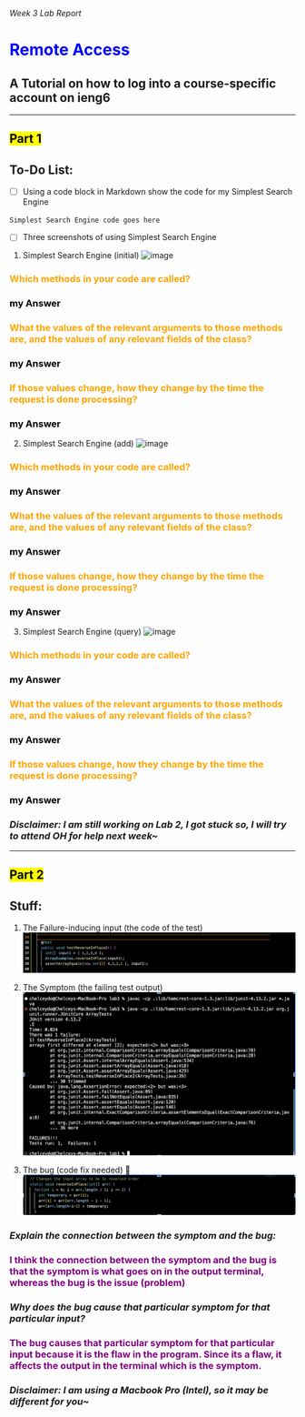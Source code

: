*Week 3 Lab Report*
# <span style="color:blue">**Remote Access**</span>
## **A Tutorial on how to log into a course-specific account on ieng6**

***

## <mark >**Part 1**</mark> 
## **To-Do List:**
- [ ] Using a code block in Markdown show the code for my Simplest Search Engine

`Simplest Search Engine code goes here`

- [ ] Three screenshots of using Simplest Search Engine

1. Simplest Search Engine (initial)
![image](nothing.png)

### <span style="color:orange"> Which methods in your code are called? </span>
### <span style="color:black"> my Answer </span>

### <span style="color:orange"> What the values of the relevant arguments to those methods are, and the values of any relevant fields of the class? </span>
### <span style="color:black"> my Answer </span>

### <span style="color:orange"> If those values change, how they change by the time the request is done processing? </span>
### <span style="color:black"> my Answer </span>

2. Simplest Search Engine (add)
![image](nothing1.png)

### <span style="color:orange"> Which methods in your code are called? </span>
### <span style="color:black"> my Answer </span>

### <span style="color:orange"> What the values of the relevant arguments to those methods are, and the values of any relevant fields of the class? </span>
### <span style="color:black"> my Answer </span>

### <span style="color:orange"> If those values change, how they change by the time the request is done processing? </span>
### <span style="color:black"> my Answer </span>

3. Simplest Search Engine (query)
![image](nothing2.png)

### <span style="color:orange"> Which methods in your code are called? </span>
### <span style="color:black"> my Answer </span>

### <span style="color:orange"> What the values of the relevant arguments to those methods are, and the values of any relevant fields of the class? </span>
### <span style="color:black"> my Answer </span>

### <span style="color:orange"> If those values change, how they change by the time the request is done processing? </span>
### <span style="color:black"> my Answer </span>

### *Disclaimer: I am still working on Lab 2, I got stuck so, I will try to attend OH for help next week~* ###

***

## <mark >**Part 2**</mark> 
## **Stuff:**
1. The Failure-inducing input (the code of the test)
![image](W3Im1.png)

2. The Symptom (the failing test output)
![image](W3Im2.png)

3. The bug (code fix needed) 🐛
![image](W3Im3.png)

### <span style="color:crimson red"> *Explain the connection between the symptom and the bug:* </span>
### <span style="color:purple"> I think the connection between the symptom and the bug is that the symptom is what goes on in the output terminal, whereas the bug is the issue (problem) </span>

### <span style="color:crimson red"> *Why does the bug cause that particular symptom for that particular input?* </span>
### <span style="color:purple"> The bug causes that particular symptom for that particular input because it is the flaw in the program. Since its a flaw, it affects the output in the terminal which is the symptom. </span>


### *Disclaimer: I am using a Macbook Pro (Intel), so it may be different for you~* ###